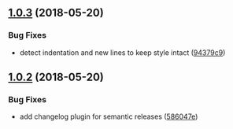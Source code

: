 <a name="1.0.3"></a>
## [1.0.3](https://github.com/bycedric/semantic-release-expo/compare/1.0.2...1.0.3) (2018-05-20)


### Bug Fixes

* detect indentation and new lines to keep style intact ([94379c9](https://github.com/bycedric/semantic-release-expo/commit/94379c9))

<a name="1.0.2"></a>
## [1.0.2](https://github.com/bycedric/semantic-release-expo/compare/1.0.1...1.0.2) (2018-05-20)


### Bug Fixes

* add changelog plugin for semantic releases ([586047e](https://github.com/bycedric/semantic-release-expo/commit/586047e))
